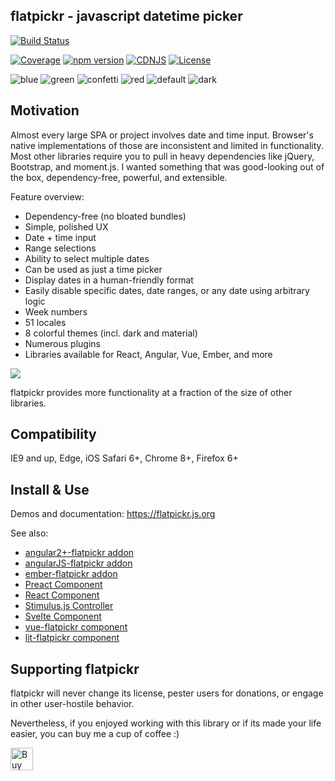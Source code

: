 ## flatpickr - javascript datetime picker[![Build Status](https://circleci.com/gh/flatpickr/flatpickr/tree/master.svg?style=shield)](https://circleci.com/gh/flatpickr/flatpickr/tree/master)[![Coverage](https://coveralls.io/repos/github/chmln/flatpickr/badge.svg?branch=master)](https://coveralls.io/github/chmln/flatpickr)[![npm version](https://badge.fury.io/js/flatpickr.svg)](https://www.npmjs.com/package/flatpickr)[![CDNJS](https://img.shields.io/cdnjs/v/flatpickr.svg)](https://cdnjs.com/libraries/flatpickr)[![License](https://img.shields.io/badge/license-MIT-blue.svg?style=plastic)](https://raw.githubusercontent.com/flatpickr/flatpickr/master/LICENSE.md)![blue](https://cloud.githubusercontent.com/assets/11352152/14549371/3cbb65da-028d-11e6-976d-a6f63f32061f.PNG)![green](https://cloud.githubusercontent.com/assets/11352152/14549373/3cbe975a-028d-11e6-9192-43975f0146da.PNG)![confetti](https://cloud.githubusercontent.com/assets/11352152/14549440/de9bf55e-028d-11e6-9271-46782a99efea.PNG)![red](https://cloud.githubusercontent.com/assets/11352152/14549374/3cc01102-028d-11e6-9ff4-0cf208a310c4.PNG)![default](https://cloud.githubusercontent.com/assets/11352152/14549370/3cadb750-028d-11e6-818d-c6a1bc6349fc.PNG)![dark](https://cloud.githubusercontent.com/assets/11352152/14549372/3cbc8514-028d-11e6-8daf-ec1ba01c9d7e.PNG)## MotivationAlmost every large SPA or project involves date and time input. Browser's native implementations of those are inconsistent and limited in functionality. Most other libraries require you to pull in heavy dependencies like jQuery, Bootstrap, and moment.js. I wanted something that was good-looking out of the box, dependency-free, powerful, and extensible.Feature overview:- Dependency-free (no bloated bundles)- Simple, polished UX- Date + time input- Range selections- Ability to select multiple dates- Can be used as just a time picker- Display dates in a human-friendly format- Easily disable specific dates, date ranges, or any date using arbitrary logic- Week numbers- 51 locales- 8 colorful themes (incl. dark and material)- Numerous plugins- Libraries available for React, Angular, Vue, Ember, and more![](https://user-images.githubusercontent.com/11352152/36033089-f37dc1d0-0d7d-11e8-8ec4-c7a56d1ff92e.png)flatpickr provides more functionality at a fraction of the size of other libraries.## CompatibilityIE9 and up, Edge, iOS Safari 6+, Chrome 8+, Firefox 6+## Install & UseDemos and documentation: https://flatpickr.js.orgSee also:* [angular2+-flatpickr addon](https://github.com/mezoistvan/ng2-flatpickr)* [angularJS-flatpickr addon](https://www.npmjs.com/package/angular-flatpickr)* [ember-flatpickr addon](https://www.npmjs.com/package/ember-flatpickr)* [Preact Component](https://github.com/molnarmark/preact-flatpickr)* [React Component](https://github.com/coderhaoxin/react-flatpickr)* [Stimulus.js Controller](https://github.com/adrienpoly/stimulus-flatpickr)* [Svelte Component](https://github.com/jacobmischka/svelte-flatpickr)* [vue-flatpickr component](https://github.com/ankurk91/vue-flatpickr-component)* [lit-flatpickr component](https://github.com/Matsuuu/lit-flatpickr)## Supporting flatpickrflatpickr will never change its license, pester users for donations, or engage in other user-hostile behavior.Nevertheless, if you enjoyed working with this library or if its made your life easier, you can buy me a cup of coffee :)<a href='https://ko-fi.com/A3381DJ9' target='_blank'><img height='36' style='border:0px;height:36px;' src='https://az743702.vo.msecnd.net/cdn/kofi4.png?v=0' border='0' alt='Buy Me a Coffee at ko-fi.com' /></a>